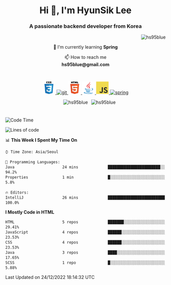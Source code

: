 <h1 align="center">Hi 👋, I'm HyunSik Lee</h1>
<h3 align="center">A passionate backend developer from Korea</h3>

<p align="right"> <img src="https://komarev.com/ghpvc/?username=hs95blue&label=Profile%20views&color=0e75b6&style=flat" alt="hs95blue" /> </p>


<p align="center"> 🌱 I’m currently learning <strong>Spring</strong> </p>

<p align="center"> 📫 How to reach me <br><strong>hs95blue@gmail.com</strong> </p>

<br>
<p align="center"> <a href="https://www.w3schools.com/css/" target="_blank"> <img src="https://raw.githubusercontent.com/devicons/devicon/master/icons/css3/css3-original-wordmark.svg" alt="css3" width="40" height="40"/> </a> <a href="https://git-scm.com/" target="_blank"> <img src="https://www.vectorlogo.zone/logos/git-scm/git-scm-icon.svg" alt="git" width="40" height="40"/> </a> <a href="https://www.w3.org/html/" target="_blank"> <img src="https://raw.githubusercontent.com/devicons/devicon/master/icons/html5/html5-original-wordmark.svg" alt="html5" width="40" height="40"/> </a> <a href="https://www.java.com" target="_blank"> <img src="https://raw.githubusercontent.com/devicons/devicon/master/icons/java/java-original.svg" alt="java" width="40" height="40"/> </a> <a href="https://developer.mozilla.org/en-US/docs/Web/JavaScript" target="_blank"> <img src="https://raw.githubusercontent.com/devicons/devicon/master/icons/javascript/javascript-original.svg" alt="javascript" width="40" height="40"/> </a> <a href="https://spring.io/" target="_blank"> <img src="https://www.vectorlogo.zone/logos/springio/springio-icon.svg" alt="spring" width="40" height="40"/> </a> </p>

<p align="center" style=""><img style="margin: max-width:100%;margin-bottom: 25px;margin-right: 10px;margin-left: 25px;;" src="https://github-readme-stats.vercel.app/api/top-langs?username=hs95blue&show_icons=true&locale=en&layout=compact" alt="hs95blue" /><img  style="margin:0 auto;" src="https://github-readme-stats.vercel.app/api?username=hs95blue&show_icons=true&locale=en" alt="hs95blue" /></p>
 
 
<!--START_SECTION:waka-->
![Code Time](http://img.shields.io/badge/Code%20Time-207%20hrs%2042%20mins-blue)

![Lines of code](https://img.shields.io/badge/From%20Hello%20World%20I%27ve%20Written-4%20Million%20lines%20of%20code-blue)

📊 **This Week I Spent My Time On** 

```text
⌚︎ Time Zone: Asia/Seoul

💬 Programming Languages: 
Java                     24 mins             ███████████████████████░░   94.2% 
Properties               1 min               █░░░░░░░░░░░░░░░░░░░░░░░░   5.8%

🔥 Editors: 
IntelliJ                 26 mins             █████████████████████████   100.0%

```

**I Mostly Code in HTML** 

```text
HTML                     5 repos             ███████░░░░░░░░░░░░░░░░░░   29.41% 
JavaScript               4 repos             ██████░░░░░░░░░░░░░░░░░░░   23.53% 
CSS                      4 repos             ██████░░░░░░░░░░░░░░░░░░░   23.53% 
Java                     3 repos             ████░░░░░░░░░░░░░░░░░░░░░   17.65% 
SCSS                     1 repo              █░░░░░░░░░░░░░░░░░░░░░░░░   5.88%

```



 Last Updated on 24/12/2022 18:14:32 UTC
<!--END_SECTION:waka-->


